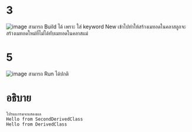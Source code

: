 # 3 #
![image](https://github.com/ThanaloekKaisai/03376836-OOP-2566-Lab-09/assets/144195683/4052eb14-1b45-47bd-8fd7-4254d61d014f)
สามารถ Build ได้ เพราะ ใส่ keyword New เข้าไปทำให้สร้างเมทอดในคลาสลูกจะสร้างเมทอดใหม่ที่ไม่ได้ทับเมทอดในคลาสแม่


# 5 #
![image](https://github.com/ThanaloekKaisai/03376836-OOP-2566-Lab-09/assets/144195683/d96f2fe6-033d-43c3-bd27-a27368ed7e3e)
สามารถ Run ได้ปกติ

# อธิบาย #
```
โปรแแกรมจะแสดงผล
Hello from SecondDerivedClass
Hello from DerivedClass
